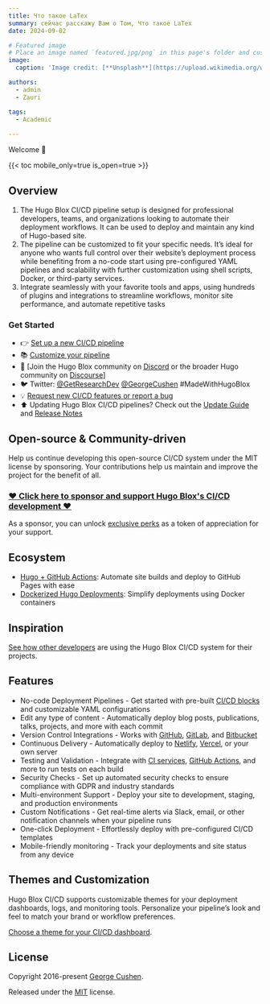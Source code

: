 ```yaml
---
title: Что такое LaTex
summary: cейчас расскажу Вам о Том, Что такое LaTex
date: 2024-09-02

# Featured image
# Place an image named `featured.jpg/png` in this page's folder and customize its options here.
image:
  caption: 'Image credit: [**Unsplash**](https://upload.wikimedia.org/wikipedia/commons/9/92/LaTeX_logo.svg)'

authors:
  - admin
  - Zauri

tags:
  - Academic
  
---
```


Welcome 👋

{{< toc mobile_only=true is_open=true >}}

## Overview
1. The Hugo Blox CI/CD pipeline setup is designed for professional developers, teams, and organizations looking to automate their deployment workflows. It can be used to deploy and maintain any kind of Hugo-based site.
2. The pipeline can be customized to fit your specific needs. It’s ideal for anyone who wants full control over their website’s deployment process while benefiting from a no-code start using pre-configured YAML pipelines and scalability with further customization using shell scripts, Docker, or third-party services.
3. Integrate seamlessly with your favorite tools and apps, using hundreds of plugins and integrations to streamline workflows, monitor site performance, and automate repetitive tasks

[//]: # ([![The template is mobile first with a responsive design to ensure that your site looks stunning on every device.]&#40;https://raw.githubusercontent.com/wowchemy/wowchemy-hugo-modules/main/starters/academic/preview.png&#41;]&#40;https://hugoblox.com&#41;)

### Get Started

- 👉 [Set up a new CI/CD pipeline](https://hugoblox.com/cicd-setup/)
- 📚 [Customize your pipeline](https://docs.hugoblox.com/cicd/)
- 💬 [Join the Hugo Blox community on [Discord](https://discord.gg/z8wNYzb) or the broader Hugo community on [Discourse](https://discourse.gohugo.io)]
- 🐦 Twitter: [@GetResearchDev](https://twitter.com/GetResearchDev) [@GeorgeCushen](https://twitter.com/GeorgeCushen) #MadeWithHugoBlox
- 💡 [Request new CI/CD features or report a bug](https://github.com/HugoBlox/hugo-blox-builder/issues)
- ⬆️ Updating Hugo Blox CI/CD pipelines? Check out the [Update Guide](https://docs.hugoblox.com/reference/cicd-update/) and [Release Notes](https://github.com/HugoBlox/hugo-blox-builder/releases)

## Open-source & Community-driven

Help us continue developing this open-source CI/CD system under the MIT license by sponsoring. Your contributions help us maintain and improve the project for the benefit of all.

### [❤️ Click here to sponsor and support Hugo Blox's CI/CD development ❤️](https://hugoblox.com/sponsor/)

As a sponsor, you can unlock [exclusive perks](https://hugoblox.com/sponsor/) as a token of appreciation for your support.

## Ecosystem

- [Hugo + GitHub Actions](https://github.com/GetRD/hugo-gh-actions-template): Automate site builds and deploy to GitHub Pages with ease
- [Dockerized Hugo Deployments](https://github.com/GetRD/hugo-docker-template): Simplify deployments using Docker containers

## Inspiration

[See how other developers](https://hugoblox.com/creators/) are using the Hugo Blox CI/CD system for their projects.

## Features

- No-code Deployment Pipelines - Get started with pre-built [CI/CD blocks](https://hugoblox.com/cicd-blocks/) and customizable YAML configurations
- Edit any type of content - Automatically deploy blog posts, publications, talks, projects, and more with each commit
- Version Control Integrations - Works with [GitHub](https://github.com), [GitLab](https://gitlab.com), and [Bitbucket](https://bitbucket.org)
- Continuous Delivery - Automatically deploy to [Netlify](https://www.netlify.com), [Vercel](https://vercel.com), or your own server
- Testing and Validation - Integrate with [CI services](https://circleci.com), [GitHub Actions](https://github.com/features/actions), and more to run tests on each build
- Security Checks - Set up automated security checks to ensure compliance with GDPR and industry standards
- Multi-environment Support - Deploy your site to development, staging, and production environments
- Custom Notifications - Get real-time alerts via Slack, email, or other notification channels when your pipeline runs
- One-click Deployment - Effortlessly deploy with pre-configured CI/CD templates
- Mobile-friendly monitoring - Track your deployments and site status from any device

## Themes and Customization

Hugo Blox CI/CD supports customizable themes for your deployment dashboards, logs, and monitoring tools. Personalize your pipeline’s look and feel to match your brand or workflow preferences.

[Choose a theme for your CI/CD dashboard](https://docs.hugoblox.com/cicd-dashboard/).

## License

Copyright 2016-present [George Cushen](https://georgecushen.com).

Released under the [MIT](https://github.com/HugoBlox/hugo-blox-builder/blob/main/LICENSE.md) license.
